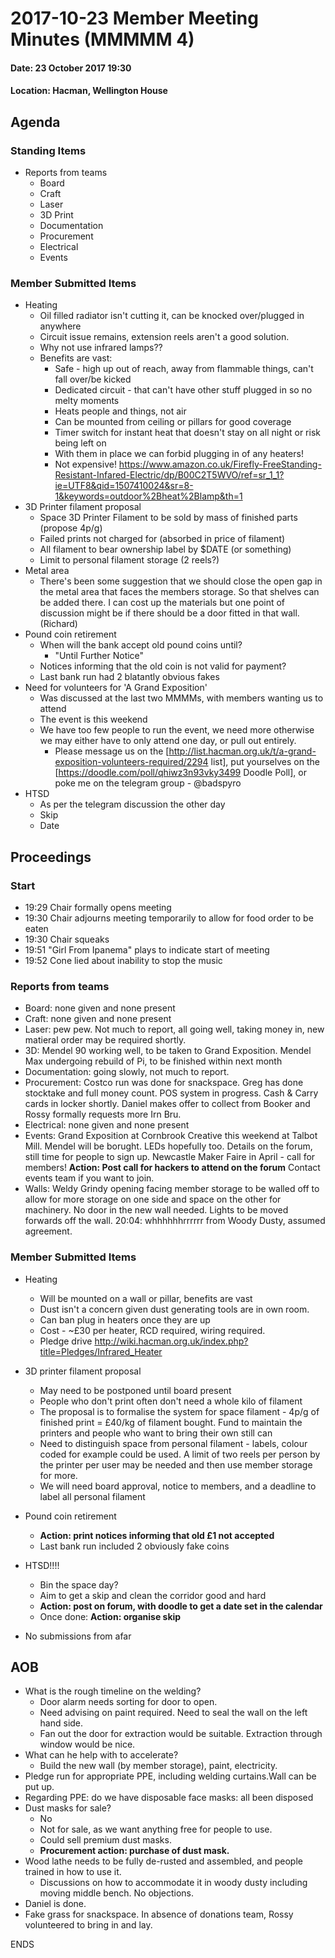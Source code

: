 # 2017-10-23 Member Meeting Minutes (MMMMM 4)

#### Date: 23 October 2017 19:30

#### Location: Hacman, Wellington House

## Agenda

### Standing Items
* Reports from teams
  * Board
  * Craft
  * Laser
  * 3D Print
  * Documentation
  * Procurement
  * Electrical
  * Events

### Member Submitted Items
* Heating
  * Oil filled radiator isn't cutting it, can be knocked over/plugged in anywhere
  * Circuit issue remains, extension reels aren't a good solution.
  * Why not use infrared lamps??
  * Benefits are vast:
    * Safe - high up out of reach, away from flammable things, can't fall over/be kicked
    * Dedicated circuit - that can't have other stuff plugged in so no melty moments
    * Heats people and things, not air
    * Can be mounted from ceiling or pillars for good coverage
    * Timer switch for instant heat that doesn't stay on all night or risk being left on
    * With them in place we can forbid plugging in of any heaters!
    * Not expensive! https://www.amazon.co.uk/Firefly-FreeStanding-Resistant-Infared-Electric/dp/B00C2T5WVO/ref=sr_1_1?ie=UTF8&qid=1507410024&sr=8-1&keywords=outdoor%2Bheat%2Blamp&th=1
* 3D Printer filament proposal
  * Space 3D Printer Filament to be sold by mass of finished parts (propose 4p/g)
  * Failed prints not charged for (absorbed in price of filament)
  * All filament to bear ownership label by $DATE (or something)
  * Limit to personal filament storage (2 reels?)
* Metal area
  * There's been some suggestion that we should close the open gap in the metal area that faces the members storage. So that shelves can be added there. I can cost up the materials but one point of discussion might be if there should be a door fitted in that wall. (Richard)
* Pound coin retirement
  * When will the bank accept old pound coins until?
    * "Until Further Notice"
  * Notices informing that the old coin is not valid for payment? 
  * Last bank run had 2 blatantly obvious fakes
* Need for volunteers for 'A Grand Exposition'
  * Was discussed at the last two MMMMs, with members wanting us to attend
  * The event is this weekend
  * We have too few people to run the event, we need more otherwise we may either have to only attend one day, or pull out entirely.
    * Please message us on the [http://list.hacman.org.uk/t/a-grand-exposition-volunteers-required/2294 list], put yourselves on the [https://doodle.com/poll/qhiwz3n93vky3499 Doodle Poll], or poke me on the telegram group - @badspyro
* HTSD
  * As per the telegram discussion the other day
  * Skip
  * Date

## Proceedings
### Start
* 19:29 Chair formally opens meeting
* 19:30 Chair adjourns meeting temporarily to allow for food order to be eaten
* 19:30 Chair squeaks
* 19:51 "Girl From Ipanema" plays to indicate start of meeting
* 19:52 Cone lied about inability to stop the music

### Reports from teams
* Board: none given and none present
* Craft: none given and none present
* Laser: pew pew. Not much to report, all going well, taking money in, new matieral order may be required shortly.
* 3D: Mendel 90 working well, to be taken to Grand Exposition. Mendel Max undergoing rebuild of Pi, to be finished within next month
* Documentation: going slowly, not much to report.
* Procurement: Costco run was done for snackspace. Greg has done stocktake and full money count. POS system in progress. Cash & Carry cards in locker shortly. Daniel makes offer to collect from Booker and Rossy formally requests more Irn Bru.
* Electrical: none given and none present
* Events: Grand Exposition at Cornbrook Creative this weekend at Talbot Mill. Mendel will be borught. LEDs hopefully too. Details on the forum, still time for people to sign up. Newcastle Maker Faire in April - call for members! **Action: Post call for hackers to attend on the forum** Contact events team if you want to join. 
* Walls: Weldy Grindy opening facing member storage to be walled off to allow for more storage on one side and space on the other for machinery. No door in the new wall needed. Lights to be moved forwards off the wall. 
20:04: whhhhhhrrrrrr from Woody Dusty, assumed agreement.

### Member Submitted Items
* Heating
  * Will be mounted on a wall or pillar, benefits are vast
  * Dust isn't a concern given dust generating tools are in own room.
  * Can ban plug in heaters once they are up
  * Cost - ~£30 per heater, RCD required, wiring required.
  * Pledge drive http://wiki.hacman.org.uk/index.php?title=Pledges/Infrared_Heater
* 3D printer filament proposal
  * May need to be postponed until board present
  * People who don't print often don't need a whole kilo of filament
  * The proposal is to formalise the system for space filament - 4p/g of finished print = £40/kg of filament bought. Fund to maintain the printers and people who want to bring their own still can
  * Need to distinguish space from personal filament - labels, colour coded for example could be used. A limit of two reels per person by the printer per user may be needed and then use member storage for more. 
  * We will need board approval, notice to members, and a deadline to label all personal filament

* Pound coin retirement
  * **Action: print notices informing that old £1 not accepted**
  * Last bank run included 2 obviously fake coins

* HTSD!!!!
  * Bin the space day?
  * Aim to get a skip and clean the corridor good and hard
  * **Action: post on forum, with doodle to get a date set in the calendar**
  * Once done: **Action: organise skip**
* No submissions from afar

## AOB
* What is the rough timeline on the welding? 
  * Door alarm needs sorting for door to open.
  * Need advising on paint required. Need to seal the wall on the left hand side. 
  * Fan out the door for extraction would be suitable. Extraction through window would be nice. 
* What can he help with to accelerate?
  * Build the new wall (by member storage), paint, electricity. 
* Pledge run for appropriate PPE, including welding curtains.Wall can be put up. 
* Regarding PPE: do we have disposable face masks: all been disposed
* Dust masks for sale?
  * No
  * Not for sale, as we want anything free for people to use. 
  * Could sell premium dust masks. 
  * **Procurement action: purchase of dust mask.** 
* Wood lathe needs to be fully de-rusted and assembled, and people trained in how to use it. 
  * Discussions on how to accommodate it in woody dusty including moving middle bench. No objections. 
* Daniel is done. 
* Fake grass for snackspace. In absence of donations team, Rossy volunteered to bring in and lay.

ENDS
